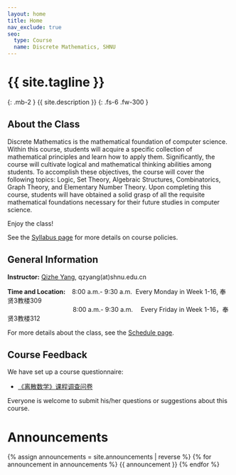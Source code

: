 ```yaml
---
layout: home
title: Home
nav_exclude: true
seo:
  type: Course
  name: Discrete Mathematics, SHNU
---
```


# {{ site.tagline }}
{: .mb-2 }
{{ site.description }}
{: .fs-6 .fw-300 }

<!-- {% if site.announcements %}
{{ site.announcements.last }}
[Announcements](announcements.md){: .btn .btn-outline .fs-3 }
{% endif %} -->

## About the Class

Discrete Mathematics is the mathematical foundation of computer science. Within this course, students will acquire a specific collection of mathematical principles and learn how to apply them. Significantly, the course will cultivate logical and mathematical thinking abilities among students. To accomplish these objectives, the course will cover the following topics: Logic, Set Theory, Algebraic Structures, Combinatorics, Graph Theory, and Elementary Number Theory. 
Upon completing this course, students will have obtained a solid grasp of all the requisite mathematical foundations necessary for their future studies in computer science.

Enjoy the class!

See the [Syllabus page](syllabus.md) for more details on course policies.

## General Information

**Instructor:** [Qizhe Yang](https://basics.sjtu.edu.cn/~yangqizhe/), qzyang(at)shnu.edu.cn

**Time and Location:** &ensp;&nbsp;8:00 a.m.- 9:30 a.m. &nbsp;Every Monday in Week 1-16, 奉贤3教楼309
 <br/>&emsp;&emsp;&emsp;&emsp;&emsp;&emsp;&emsp;&emsp;&emsp;&emsp;&ensp;8:00 a.m.- 9:30 a.m. &emsp;Every Friday in Week 1-16，奉贤3教楼312

 For more details about the class, see the [Schedule page](schedule.md).


## Course Feedback

We have set up a course questionnaire:
- [《离散数学》课程调查问卷](https://www.wjx.cn/vm/tFwQjuk.aspx#)

Everyone is welcome to submit his/her questions or suggestions about this course.


# Announcements

{% assign announcements = site.announcements | reverse %}
{% for announcement in announcements %}
{{ announcement }}
{% endfor %}